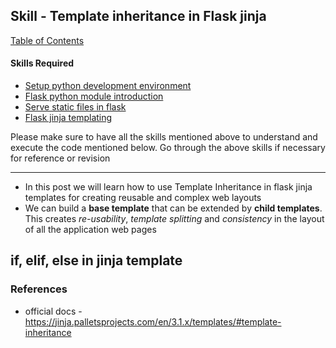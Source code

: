 ## Skill - Template inheritance in Flask jinja

[Table of Contents](https://nagasudhir.blogspot.com/2020/04/taming-python-table-of-contents.html)

#### Skills Required
* [Setup python development environment](https://nagasudhir.blogspot.com/2020/04/setup-python-development-environment_14.html)
* [Flask python module introduction](https://nagasudhir.blogspot.com/2022/04/flask-python-module-introduction-for.html)
* [Serve static files in flask](https://nagasudhir.blogspot.com/2022/04/serve-static-files-in-flask.html)
* [Flask jinja templating](https://nagasudhir.blogspot.com/2022/04/jinja-templates-in-flask.html)

Please make sure to have all the skills mentioned above to understand and execute the code mentioned below. Go through the above skills if necessary for reference or revision

<hr/>

* In this post we will learn how to use Template Inheritance in flask jinja templates for creating reusable and complex web layouts
* We can build a **base template** that can be extended by **child templates**. This creates *re-usability*, *template splitting* and *consistency* in the layout of all the application web pages


## if, elif, else in jinja template


### References
* official docs - https://jinja.palletsprojects.com/en/3.1.x/templates/#template-inheritance
<!--stackedit_data:
eyJoaXN0b3J5IjpbLTE1MDczNTYyODhdfQ==
-->